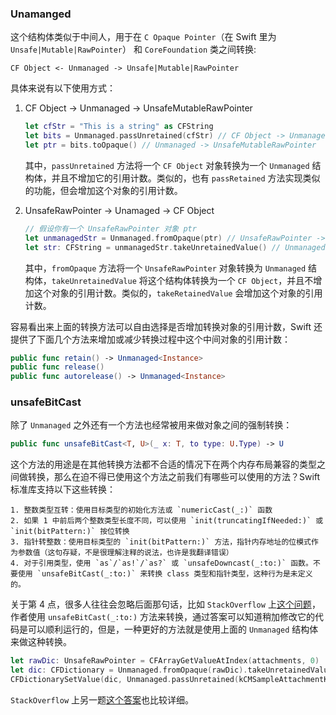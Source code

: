 ### Unamanged

这个结构体类似于中间人，用于在 `C Opaque Pointer`（在 Swift 里为 `Unsafe|Mutable|RawPointer`） 和 `CoreFoundation` 类之间转换:

```
CF Object <- Unmanaged -> Unsafe|Mutable|RawPointer
```

具体来说有以下使用方式：

1. CF Object -> Unmanaged -> UnsafeMutableRawPointer
    
    ```swift
    let cfStr = "This is a string" as CFString
    let bits = Unmanaged.passUnretained(cfStr) // CF Object -> Unmanaged
    let ptr = bits.toOpaque() // Unmanaged -> UnsafeMutableRawPointer
    ```
    
    其中，`passUnretained` 方法将一个 `CF Object` 对象转换为一个 `Unmanaged` 结构体，并且不增加它的引用计数。类似的，也有 `passRetained` 方法实现类似的功能，但会增加这个对象的引用计数。
    
2. UnsafeRawPointer -> Unamaged -> CF Object

    ```swift
    // 假设你有一个 UnsafeRawPointer 对象 ptr
    let unmanagedStr = Unmanaged.fromOpaque(ptr) // UnsafeRawPointer -> Unmanaged
    let str: CFString = unmanagedStr.takeUnretainedValue() // Unmanaged -> CF Object
    ```
    
    其中，`fromOpaque` 方法将一个 `UnsafeRawPointer` 对象转换为 `Unmanaged` 结构体，`takeUnretainedValue` 将这个结构体转换为一个 `CF Object`，并且不增加这个对象的引用计数。类似的，`takeRetainedValue` 会增加这个对象的引用计数。
    
容易看出来上面的转换方法可以自由选择是否增加转换对象的引用计数，Swift 还提供了下面几个方法来增加或减少转换过程中这个中间对象的引用计数：

```swift
public func retain() -> Unmanaged<Instance>
public func release()
public func autorelease() -> Unmanaged<Instance>
```

### unsafeBitCast

除了 `Unmanaged` 之外还有一个方法也经常被用来做对象之间的强制转换：

```swift
public func unsafeBitCast<T, U>(_ x: T, to type: U.Type) -> U
```

这个方法的用途是在其他转换方法都不合适的情况下在两个内存布局兼容的类型之间做转换，那么在迫不得已使用这个方法之前我们有哪些可以使用的方法？Swift 标准库支持以下这些转换：

    1. 整数类型互转：使用目标类型的初始化方法或 `numericCast(_:)` 函数
    2. 如果 1 中前后两个整数类型长度不同，可以使用 `init(truncatingIfNeeded:)` 或 `init(bitPattern:)` 按位转换
    3. 指针转整数：使用目标类型的 `init(bitPattern:)` 方法，指针内存地址的位模式作为参数值（这句存疑，不是很理解注释的说法，也许是我翻译错误）
    4. 对于引用类型，使用 `as`/`as!`/`as?` 或 `unsafeDowncast(_:to:)` 函数。不要使用 `unsafeBitCast(_:to:)` 来转换 class 类型和指针类型，这种行为是未定义的。

关于第 4 点，很多人往往会忽略后面那句话，比如 `StackOverflow` 上[这个问题](https://stackoverflow.com/questions/40780419/how-to-use-cfdictionarysetvalue-in-swift)，作者使用 `unsafeBitCast(_:to:)` 方法来转换，通过答案可以知道稍加修改它的代码是可以顺利运行的，但是，一种更好的方法就是使用上面的 `Unmanaged` 结构体来做这种转换。

```swift
let rawDic: UnsafeRawPointer = CFArrayGetValueAtIndex(attachments, 0)
let dic: CFDictionary = Unmanaged.fromOpaque(rawDic).takeUnretainedValue()
CFDictionarySetValue(dic, Unmanaged.passUnretained(kCMSampleAttachmentKey_DisplayImmediately).toOpaque(), unsafeBitCast(kCFBooleanTrue, to: UnsafeRawPointer.self))
```

`StackOverflow` 上另一题[这个答案](https://stackoverflow.com/a/33310021)也比较详细。


